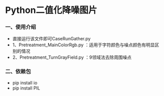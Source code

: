 # Python二值化降噪图片
### 一、使用介绍
- 直接运行该文件即可CaseRunGather.py
- 1、Pretreatment_MainColorRgb.py ：适用于字符颜色与噪点颜色有明显区别的情况
- 2、Pretreatment_TurnGrayField.py ：9领域法去除周围噪点
### 二、依赖包
- pip install io
- pip install PIL
